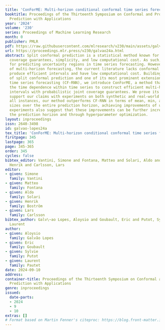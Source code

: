 ```yaml
---
title: 'ConForME: Multi-horizon conditional conformal time series forecasting'
booktitle: Proceedings of the Thirteenth Symposium on Conformal and Probabilistic
  Prediction with Applications
year: '2024'
volume: '230'
series: Proceedings of Machine Learning Research
month: 0
publisher: PMLR
pdf: https://raw.githubusercontent.com/mlresearch/v230/main/assets/galvao-lopes24a/galvao-lopes24a.pdf
url: https://proceedings.mlr.press/v230/galvao24a.html
abstract: Split conformal prediction is a statistical method known for its finite-sample
  coverage guarantees, simplicity, and low computational cost. As such, it is suitable
  for predicting uncertainty regions in time series forecasting. However, in the context
  of multi-horizon forecasting, the current literature lacks conformal methods that
  produce efficient intervals and have low computational cost. Building on the foundation
  of split conformal prediction and one of its most prominent extensions to multi-horizon
  time series forecasting (CF-RNN), we introduce ConForME, a method that leverages
  the time dependence within time series to construct efficient multi-horizon prediction
  intervals with probabilistic joint coverage guarantees. We prove its validity and
  support our claims with experiments on both synthetic and real-world data. Across
  all instances, our method outperforms CF-RNN in terms of mean, min, and max interval
  sizes over the entire prediction horizon, achieving improvements of up to 52%. The
  experiments also suggest that these improvements can be further increased by extending
  the prediction horizon and through hyperparameter optimization.
layout: inproceedings
issn: 2640-3498
id: galvao-lopes24a
tex_title: 'ConForME: Multi-horizon conditional conformal time series forecasting'
firstpage: 345
lastpage: 365
page: 345-365
order: 345
cycles: false
bibtex_editor: Vantini, Simone and Fontana, Matteo and Solari, Aldo and Bostr\"{o}m,
  Henrik and Carlsson, Lars
editor:
- given: Simone
  family: Vantini
- given: Matteo
  family: Fontana
- given: Aldo
  family: Solari
- given: Henrik
  family: Boström
- given: Lars
  family: Carlsson
bibtex_author: Galv\~ao Lopes, Aloysio and Goubault, Eric and Putot, Sylvie and Pautet,
  Laurent
author:
- given: Aloysio
  family: Galvão Lopes
- given: Eric
  family: Goubault
- given: Sylvie
  family: Putot
- given: Laurent
  family: Pautet
date: 2024-09-10
address:
container-title: Proceedings of the Thirteenth Symposium on Conformal and Probabilistic
  Prediction with Applications
genre: inproceedings
issued:
  date-parts:
  - 2024
  - 9
  - 10
extras: []
# Format based on Martin Fenner's citeproc: https://blog.front-matter.io/posts/citeproc-yaml-for-bibliographies/
---
```

